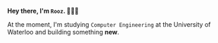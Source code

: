 **Hey there, I'm `Rooz`. 🧙🏻‍♂️**

At the moment, I'm studying `Computer Engineering` at the University of Waterloo and building something **new**.
